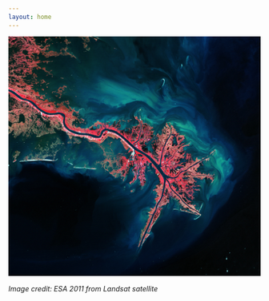 ```yaml
---
layout: home
---
```


![Mississippi River Delta](./assets/images/Mississippi_River_Delta.jpg)

*Image credit: ESA 2011 from Landsat satellite*